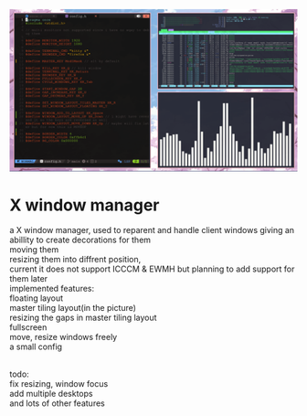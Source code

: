 ![preview](picture.png)
# X window manager
a X window manager, used to reparent and handle client windows giving an abillity to create decorations for them<br>
moving them<br>
resizing them into diffrent position,<br>
current it does not support ICCCM & EWMH but planning to add support for them later<br>
implemented features:<br>
floating layout<br>
master tiling layout(in the picture)<br>
resizing the gaps in master tiling layout<br>
fullscreen<br>
move, resize windows freely<br>
a small config<br><br>

todo:<br>
fix resizing, window focus<br>
add multiple desktops<br>
and lots of other features<br>
